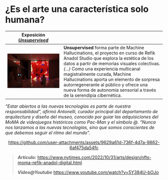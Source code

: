 # ¿Es el arte una característica solo humana?

|Exposición [***Unsupervised***](https://feralfile.com/explore/exhibitions/unsupervised-sla?tab=overview)||
|:-:|-|
|![](/documentos/imagenes/merlin_215348463_a3fb4fca-d244-4d1e-b839-07d62c3373fe-superJumbo.webp)|**Unsupervised** forma parte de Machine Hallucinations, el proyecto en curso de Refik Anadol Studio que explora la estética de los datos a partir de memorias visuales colectivas. *(...)* Como una experiencia multicanal magistralmente curada, Machine Hallucinations aporta un elemento de sorpresa autorregenerante al público y ofrece una nueva forma de autonomía sensorial a través de la serendipia cibernética. 

*“Estar abiertos a las nuevas tecnologías es parte de nuestra responsabilidad”, afirmó Antonelli, curador principal del departamento de arquitectura y diseño del museo, conocido por guiar las adquisiciones del MoMA de videojuegos históricos como Pac-Man y el símbolo @. “Nunca nos lanzamos a las nuevas tecnologías, sino que somos conscientes de que debemos seguir el ritmo del mundo”.*

<div align=center>

https://github.com/user-attachments/assets/9629a61d-736f-4d7a-9862-6af475da54fc

</div>


> ***Artículo:*** https://www.nytimes.com/2022/10/31/arts/design/nfts-moma-refik-anadol-digital.html
>
> ***Video@Youtube*** https://www.youtube.com/watch?v=5Y384U-bOJo
